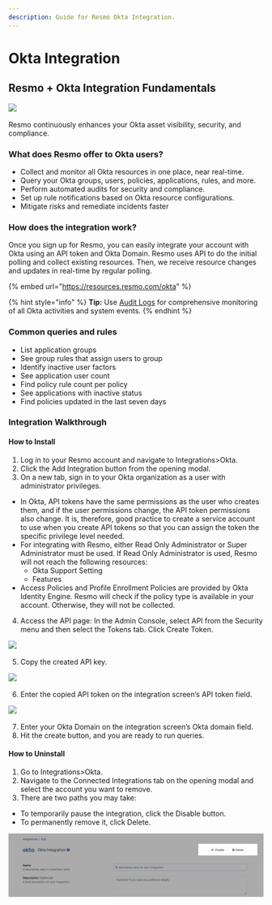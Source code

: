 ```yaml
---
description: Guide for Resmo Okta Integration.
---
```


# Okta Integration

## Resmo + Okta Integration Fundamentals

![](../.gitbook/assets/okta-logo.png)

Resmo continuously enhances your Okta asset visibility, security, and compliance.

### What does Resmo offer to Okta users?

* Collect and monitor all Okta resources in one place, near real-time.
* Query your Okta groups, users, policies, applications, rules, and more.&#x20;
* Perform automated audits for security and compliance.
* Set up rule notifications based on Okta resource configurations.
* Mitigate risks and remediate incidents faster

### How does the integration work?

Once you sign up for Resmo, you can easily integrate your account with Okta using an API token and Okta Domain. Resmo uses API to do the initial polling and collect existing resources. Then, we receive resource changes and updates in real-time by regular polling.

{% embed url="https://resources.resmo.com/okta" %}

{% hint style="info" %}
**Tip:** Use [Audit Logs](../audit-logs/audit-logs.md) for comprehensive monitoring of all Okta activities and system events.
{% endhint %}

### Common queries and rules

* List application groups
* See group rules that assign users to group
* Identify inactive user factors
* See application user count
* Find policy rule count per policy
* See applications with inactive status
* Find policies updated in the last seven days

### Integration Walkthrough

#### How to Install

1. Log in to your Resmo account and navigate to Integrations>Okta.
2. Click the Add Integration button from the opening modal.
3. On a new tab, sign in to your Okta organization as a user with administrator privileges.

* In Okta, API tokens have the same permissions as the user who creates them, and if the user permissions change, the API token permissions also change. It is, therefore, good practice to create a service account to use when you create API tokens so that you can assign the token the specific privilege level needed.
* For integrating with Resmo, either Read Only Administrator or Super Administrator must be used. If Read Only Administrator is used, Resmo will not reach the following resources:
  * Okta Support Setting
  * Features
* Access Policies and Profile Enrollment Policies are provided by Okta Identity Engine. Resmo will check if the policy type is available in your account. Otherwise, they will not be collected.

4. Access the API page: In the Admin Console, select API from the Security menu and then select the Tokens tab. Click Create Token.

![](../.gitbook/assets/create-token.jpg)

5. Copy the created API key.

![](../.gitbook/assets/api-token.jpg)

6. Enter the copied API token on the integration screen’s API token field.

![](../.gitbook/assets/okta-resmo.png)

7. Enter your Okta Domain on the integration screen’s Okta domain field.
8. Hit the create button, and you are ready to run queries.

#### How to Uninstall

1. Go to Integrations>Okta.&#x20;
2. Navigate to the Connected Integrations tab on the opening modal and select the account you want to remove.
3. There are two paths you may take:&#x20;

* To temporarily pause the integration, click the Disable button.
* To permanently remove it, click Delete.&#x20;

![](<../.gitbook/assets/delete (1).png>)
